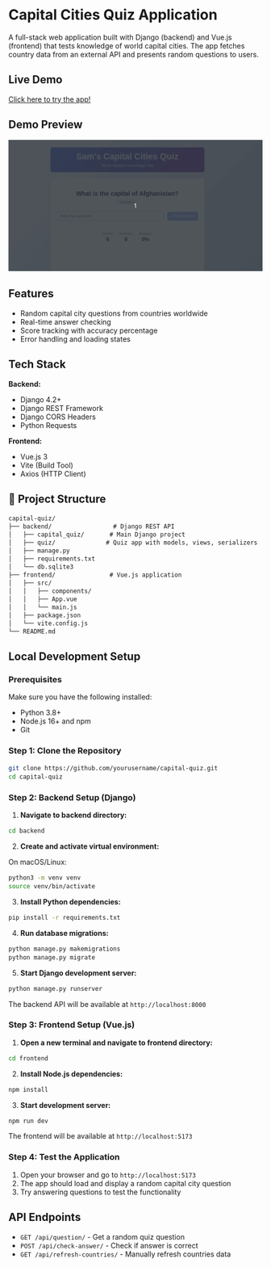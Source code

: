 # Capital Cities Quiz Application

A full-stack web application built with Django (backend) and Vue.js (frontend) that tests knowledge of world capital cities. The app fetches country data from an external API and presents random questions to users.

## Live Demo

[Click here to try the app!](https://capital-quiz-eight.vercel.app/)

## Demo Preview

![Capital Quiz Demo](./Captial_Quiz.gif)

## Features

- Random capital city questions from countries worldwide
- Real-time answer checking
- Score tracking with accuracy percentage
- Error handling and loading states

## Tech Stack

**Backend:**
- Django 4.2+
- Django REST Framework
- Django CORS Headers
- Python Requests

**Frontend:**
- Vue.js 3
- Vite (Build Tool)
- Axios (HTTP Client)

## 📁 Project Structure

```
capital-quiz/
├── backend/                 # Django REST API
│   ├── capital_quiz/       # Main Django project
│   ├── quiz/              # Quiz app with models, views, serializers
│   ├── manage.py
│   ├── requirements.txt
│   └── db.sqlite3
├── frontend/               # Vue.js application
│   ├── src/
│   │   ├── components/
│   │   ├── App.vue
│   │   └── main.js
│   ├── package.json
│   └── vite.config.js
└── README.md
```

## Local Development Setup

### Prerequisites

Make sure you have the following installed:
- Python 3.8+ 
- Node.js 16+ and npm
- Git

### Step 1: Clone the Repository

```bash
git clone https://github.com/yourusername/capital-quiz.git
cd capital-quiz
```

### Step 2: Backend Setup (Django)

1. **Navigate to backend directory:**
```bash
cd backend
```

2. **Create and activate virtual environment:**

On macOS/Linux:
```bash
python3 -m venv venv
source venv/bin/activate
```

3. **Install Python dependencies:**
```bash
pip install -r requirements.txt
```

4. **Run database migrations:**
```bash
python manage.py makemigrations
python manage.py migrate
```

5. **Start Django development server:**
```bash
python manage.py runserver
```

The backend API will be available at `http://localhost:8000`

### Step 3: Frontend Setup (Vue.js)

1. **Open a new terminal and navigate to frontend directory:**
```bash
cd frontend
```

2. **Install Node.js dependencies:**
```bash
npm install
```

3. **Start development server:**
```bash
npm run dev
```

The frontend will be available at `http://localhost:5173`

### Step 4: Test the Application

1. Open your browser and go to `http://localhost:5173`
2. The app should load and display a random capital city question
3. Try answering questions to test the functionality

## API Endpoints

- `GET /api/question/` - Get a random quiz question
- `POST /api/check-answer/` - Check if answer is correct
- `GET /api/refresh-countries/` - Manually refresh countries data
